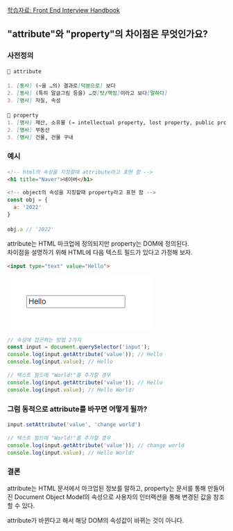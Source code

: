 [학습자료: Front End Interview Handbook](https://frontendinterviewhandbook.com/)


## "attribute"와 "property"의 차이점은 무엇인가요?

### 사전정의
```markdown
🍳 attribute

1. [동사] (~을 …의) 결과로[덕분으로] 보다
2. [동사] (특히 말글그림 등을) …것[탓/책임]이라고 보다[말하다]
3. [명사] 자질, 속성

🍳 property
1. [명사] 재산, 소유물 (→ intellectual property, lost property, public property)
2. [명사] 부동산
3. [명사] 건물, 건물 구내
```

### 예시
```html
<!-- html의 속성을 지칭할때 attribute라고 표현 함 -->
<h1 title="Naver">네이버</h1>
```

```javascript
<!-- object의 속성을 지칭할때 property라고 표현 함 -->
const obj = {
  a: '2022'
}

obj.a // '2022'
```

attribute는 HTML 마크업에 정의되지만 property는 DOM에 정의된다.<br/>
차이점을 설명하기 위해 HTML에 다음 텍스트 필드가 있다고 가정해 보자.

```html
<input type="text" value="Hello">
```
![image](./input.png)

```javascript
// 속성에 접근하는 방법 2가지
const input = document.querySelector('input');
console.log(input.getAttribute('value')); // Hello
console.log(input.value); // Hello
```

```javascript
// 텍스트 필드에 "World!"를 추가할 경우
console.log(input.getAttribute('value')); // Hello
console.log(input.value); // Hello World!
```

### 그럼 동적으로 attribute를 바꾸면 어떻게 될까?
```javascript
input.setAttribute('value', 'change world')
```

```javascript
// 텍스트 필드에 "World!"를 추가할 경우
console.log(input.getAttribute('value')); // change world
console.log(input.value); // Hello World!
```

### 결론
attribute는 HTML 문서에서 마크업된 정보를 말하고,
property는 문서를 통해 만들어진 Document Object Model의 속성으로
사용자의 인터랙션을 통해 변경된 값을 참조 할 수 있다.

attribute가 바뀐다고 해서 해당 DOM의 속성값이 바뀌는 것이 아니다.